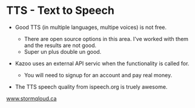 # TTS - Text to Speech

* Good TTS (in multiple languages, multipe voices) is not free.
  *  There are open source options in this area.   I've worked with them and the results are not good.  
  *  Super un plus double un good.

* Kazoo uses an external API servic when the functionality is called for.
  *  You will need to signup for an account and pay real money.
  
* The TTS speech quality from ispeech.org is truely awesome.

www.stormqloud.ca
